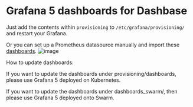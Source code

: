 # Grafana 5 dashboards for Dashbase

Just add the contents within `provisioning` to `/etc/grafana/provisioning/` and restart your Grafana.

Or you can set up a Prometheus datasource manually and import these [dashboards](https://github.com/dashbase/grafana-dashboards/tree/master/provisioning/dashboards).
![image](https://i.gyazo.com/24334c1b7f29b18ae4ff41c105c72e03.png)

How to update dashboards:

If you want to update the dashboards under provisioning/dashboards, please use Grafana 5 deployed on Kubernetes.

If you want to update the dashboards under dashboards_swarm/, then please use Grafana 5 deployed onto Swarm.
